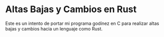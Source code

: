 # Altas Bajas y Cambios en Rust

Este es un intento de portar mi programa godínez en C para realizar altas
bajas y cambios hacia un lenguaje como Rust.
